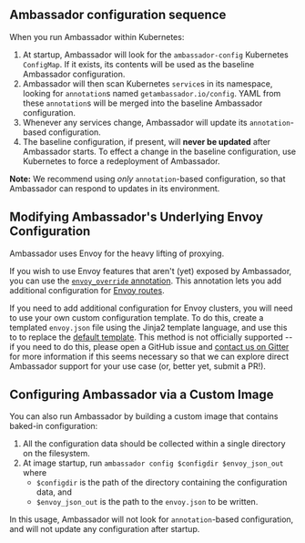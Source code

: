 ## Ambassador configuration sequence

When you run Ambassador within Kubernetes:

1. At startup, Ambassador will look for the `ambassador-config` Kubernetes `ConfigMap`. If it exists, its contents will be used as the baseline Ambassador configuration.
2. Ambassador will then scan Kubernetes `service`s in its namespace, looking for `annotation`s named `getambassador.io/config`. YAML from these `annotation`s will be merged into the baseline Ambassador configuration.
3. Whenever any services change, Ambassador will update its `annotation`-based configuration.
4. The baseline configuration, if present, will **never be updated** after Ambassador starts. To effect a change in the baseline configuration, use Kubernetes to force a redeployment of Ambassador.

**Note:** We recommend using _only_ `annotation`-based configuration, so that Ambassador can respond to updates in its environment.

## Modifying Ambassador's Underlying Envoy Configuration

Ambassador uses Envoy for the heavy lifting of proxying.

If you wish to use Envoy features that aren't (yet) exposed by Ambassador, you can use the [`envoy_override` annotation](mappings#using-envoy-override). This annotation lets you add additional configuration for [Envoy routes](https://www.envoyproxy.io/docs/envoy/latest/api-v1/route_config/route.html).

If you need to add additional configuration for Envoy clusters, you will need to use your own custom configuration template. To do this, create a templated `envoy.json` file using the Jinja2 template language, and use this to to  replace the [default template](https://github.com/datawire/ambassador/tree/master/ambassador/templates/envoy.j2). This method is not officially supported -- if you need to do this, please open a GitHub issue and [contact us on Gitter](https://gitter.im/datawire/ambassador) for more information if this seems necessary so that we can explore direct Ambassador support for your use case (or, better yet, submit a PR!).

## Configuring Ambassador via a Custom Image

You can also run Ambassador by building a custom image that contains baked-in configuration:

1. All the configuration data should be collected within a single directory on the filesystem.
2. At image startup, run `ambassador config $configdir $envoy_json_out` where
   - `$configdir` is the path of the directory containing the configuration data, and
   - `$envoy_json_out` is the path to the `envoy.json` to be written.

In this usage, Ambassador will not look for `annotation`-based configuration, and will not update any configuration after startup.
